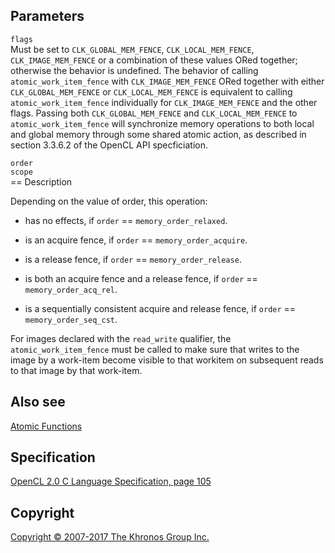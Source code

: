 
## Parameters

`flags`  
Must be set to `CLK_GLOBAL_MEM_FENCE`, `CLK_LOCAL_MEM_FENCE`,
`CLK_IMAGE_MEM_FENCE` or a combination of these values ORed together;
otherwise the behavior is undefined. The behavior of calling
`atomic_work_item_fence` with `CLK_IMAGE_MEM_FENCE` ORed together with
either `CLK_GLOBAL_MEM_FENCE` or `CLK_LOCAL_MEM_FENCE` is equivalent to
calling `atomic_work_item_fence` individually for `CLK_IMAGE_MEM_FENCE`
and the other flags. Passing both `CLK_GLOBAL_MEM_FENCE` and
`CLK_LOCAL_MEM_FENCE` to `atomic_work_item_fence` will synchronize
memory operations to both local and global memory through some shared
atomic action, as described in section 3.3.6.2 of the OpenCL API
specficiation.

`order`  
`scope`  
== Description

Depending on the value of order, this operation:

-   has no effects, if `order` == `memory_order_relaxed`.

-   is an acquire fence, if `order` == `memory_order_acquire`.

-   is a release fence, if `order` == `memory_order_release`.

-   is both an acquire fence and a release fence, if `order` ==
    `memory_order_acq_rel`.

-   is a sequentially consistent acquire and release fence, if `order`
    == `memory_order_seq_cst`.

For images declared with the `read_write` qualifier, the
`atomic_work_item_fence` must be called to make sure that writes to the
image by a work-item become visible to that workitem on subsequent reads
to that image by that work-item.

## Also see

[Atomic Functions](atomicFunctions.html)

## Specification

[OpenCL 2.0 C Language Specification, page
105](https://www.khronos.org/registry/cl/specs/opencl-2.0-openclc.pdf#page=105)

## Copyright

[Copyright © 2007-2017 The Khronos Group Inc.](copyright.html)
